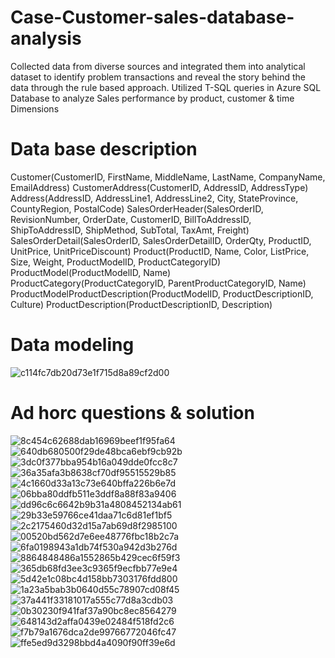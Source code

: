 # Case-Customer-sales-database-analysis
Collected data from diverse sources and integrated them into analytical dataset to identify problem transactions and reveal the story behind the data through the rule based approach.  Utilized T-SQL queries in Azure SQL Database to analyze Sales performance by product, customer &amp; time Dimensions 
# Data base description
Customer(CustomerID, FirstName, MiddleName, LastName, CompanyName, EmailAddress)
CustomerAddress(CustomerID, AddressID, AddressType)
Address(AddressID, AddressLine1, AddressLine2, City, StateProvince, CountyRegion, PostalCode)
SalesOrderHeader(SalesOrderID, RevisionNumber, OrderDate, CustomerID, BillToAddressID, ShipToAddressID, ShipMethod, SubTotal, TaxAmt, Freight)
SalesOrderDetail(SalesOrderID, SalesOrderDetailID, OrderQty, ProductID, UnitPrice, UnitPriceDiscount)
Product(ProductID, Name, Color, ListPrice, Size, Weight, ProductModelID, ProductCategoryID)
ProductModel(ProductModelID, Name)
ProductCategory(ProductCategoryID, ParentProductCategoryID, Name)
ProductModelProductDescription(ProductModelID, ProductDescriptionID, Culture)
ProductDescription(ProductDescriptionID, Description)
# Data modeling
![c114fc7db20d73e1f715d8a89cf2d00](https://github.com/ethanzzz118/Case-Customer-sales-database-analysis/assets/110695227/91375579-c090-4209-a755-af2a9da8b6f1)
# Ad horc questions & solution
![8c454c62688dab16969beef1f95fa64](https://github.com/ethanzzz118/Case-Customer-sales-database-analysis/assets/110695227/32ebf99e-237f-4fd6-a5a2-f758bd0a2d73)
![640db680500f29de48bca6ebf9cb92b](https://github.com/ethanzzz118/Case-Customer-sales-database-analysis/assets/110695227/40950fd6-cb83-4d5c-a265-e472d72d59d7)
![3dc0f377bba954b16a049dde0fcc8c7](https://github.com/ethanzzz118/Case-Customer-sales-database-analysis/assets/110695227/6536437d-b55a-4633-8007-0281800245e4)
![36a35afa3b8638cf70df95515529b85](https://github.com/ethanzzz118/Case-Customer-sales-database-analysis/assets/110695227/4fa736a6-20be-4ff1-8847-472ac069f253)
![4c1660d33a13c73e640bffa226b6e7d](https://github.com/ethanzzz118/Case-Customer-sales-database-analysis/assets/110695227/ae981687-9252-4a89-b2ef-e2700cd0d1a3)
![06bba80ddfb511e3ddf8a88f83a9406](https://github.com/ethanzzz118/Case-Customer-sales-database-analysis/assets/110695227/ad313237-2f0d-4774-a40a-464739b63baa)
![dd96c6c6642b9b31a4808452134ab61](https://github.com/ethanzzz118/Case-Customer-sales-database-analysis/assets/110695227/94f5a2af-4e4c-4f75-bdf6-38b595b2e23e)
![29b33e59766ce41daa71c6d81ef1bf5](https://github.com/ethanzzz118/Case-Customer-sales-database-analysis/assets/110695227/4b7513b4-fbcf-4d83-b93c-a1d292ac94b9)
![2c2175460d32d15a7ab69d8f2985100](https://github.com/ethanzzz118/Case-Customer-sales-database-analysis/assets/110695227/31d11442-280e-4f83-ab21-a9498826738c)
![00520bd562d7e6ee48776fbc18b2c7a](https://github.com/ethanzzz118/Case-Customer-sales-database-analysis/assets/110695227/0a96f0ec-59d0-4be7-a63b-b816a41d8e0e)
![6fa0198943a1db74f530a942d3b276d](https://github.com/ethanzzz118/Case-Customer-sales-database-analysis/assets/110695227/cfcbe90b-8b39-40c4-8d9c-a632e024a754)
![8864848486a1552865b429cec6f59f3](https://github.com/ethanzzz118/Case-Customer-sales-database-analysis/assets/110695227/eda911bb-0a54-4690-a147-bb139b9316ec)
![365db68fd3ee3c9365f9ecfbb77e9e4](https://github.com/ethanzzz118/Case-Customer-sales-database-analysis/assets/110695227/57af5366-54d8-4230-b2f7-ef2ae819bfd3)
![5d42e1c08bc4d158bb7303176fdd800](https://github.com/ethanzzz118/Case-Customer-sales-database-analysis/assets/110695227/6f55c68d-c43d-46a0-ab76-a4ce02af6ae6)
![1a23a5bab3b0640d55c78907cd08f45](https://github.com/ethanzzz118/Case-Customer-sales-database-analysis/assets/110695227/05fc066f-050c-4fab-b40e-643a6e66c28c)
![37a441f33181017a555c77d8a3cdb03](https://github.com/ethanzzz118/Case-Customer-sales-database-analysis/assets/110695227/bc6913eb-aaf9-4281-b985-926bc9dd4aed)
![0b30230f941faf37a90bc8ec8564279](https://github.com/ethanzzz118/Case-Customer-sales-database-analysis/assets/110695227/28071f8a-f769-45c5-990d-e6c046641682)
![648143d2affa0439e02484f518fd2c6](https://github.com/ethanzzz118/Case-Customer-sales-database-analysis/assets/110695227/a8641eec-5bb3-4524-8c48-2c879b2e0bb4)
![f7b79a1676dca2de99766772046fc47](https://github.com/ethanzzz118/Case-Customer-sales-database-analysis/assets/110695227/54adf508-bb79-4bcd-a081-c4335b8f1d02)
![ffe5ed9d3298bbd4a4090f90ff39e6d](https://github.com/ethanzzz118/Case-Customer-sales-database-analysis/assets/110695227/06432c05-c214-49fd-bf1d-1888b4b4fcb8)

